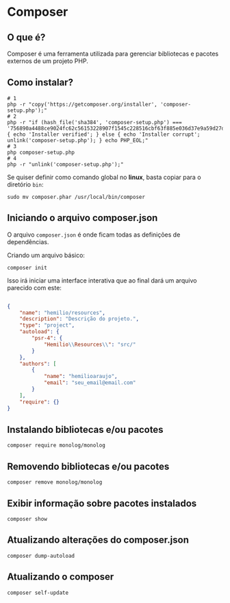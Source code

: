 # Composer

## O que é?

Composer é uma ferramenta utilizada para gerenciar bibliotecas e pacotes externos
de um projeto PHP.

## Como instalar?

```shell
# 1
php -r "copy('https://getcomposer.org/installer', 'composer-setup.php');"
# 2
php -r "if (hash_file('sha384', 'composer-setup.php') === '756890a4488ce9024fc62c56153228907f1545c228516cbf63f885e036d37e9a59d27d63f46af1d4d07ee0f76181c7d3') { echo 'Installer verified'; } else { echo 'Installer corrupt'; unlink('composer-setup.php'); } echo PHP_EOL;"
# 3
php composer-setup.php
# 4
php -r "unlink('composer-setup.php');"
```

Se quiser definir como comando global no **linux**, basta copiar para o diretório `bin`:

```shell
sudo mv composer.phar /usr/local/bin/composer
```

## Iniciando o arquivo composer.json

O arquivo `composer.json` é onde ficam todas as definições de dependências.

Criando um arquivo básico:

```shell
composer init
```

Isso irá iniciar uma interface interativa que ao final dará um arquivo parecido com este:

```json

{
    "name": "hemilio/resources",
    "description": "Descrição do projeto.",
    "type": "project",
    "autoload": {
        "psr-4": {
            "Hemilio\\Resources\\": "src/"
        }
    },
    "authors": [
        {
            "name": "hemilioaraujo",
            "email": "seu_email@email.com"
        }
    ],
    "require": {}
}
```

## Instalando bibliotecas e/ou pacotes

```shell
composer require monolog/monolog
```

## Removendo bibliotecas e/ou pacotes

```shell
composer remove monolog/monolog
```

## Exibir informação sobre pacotes instalados
```shell
composer show
```

## Atualizando alterações do composer.json
```shell
composer dump-autoload
```

## Atualizando o composer
```shell
composer self-update
```
